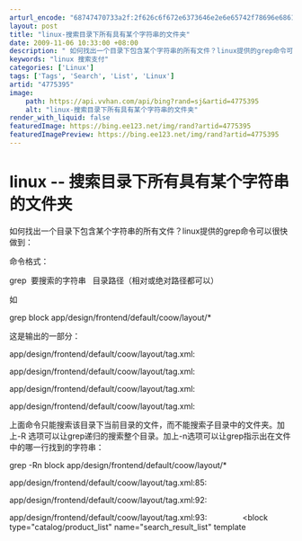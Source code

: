 ```yaml
---
arturl_encode: "68747470733a2f:2f626c6f672e6373646e2e6e65742f78696e68616f7a68656e:672f61727469636c652f64657461696c732f34373735333935"
layout: post
title: "linux-搜索目录下所有具有某个字符串的文件夹"
date: 2009-11-06 10:33:00 +08:00
description: " 如何找出一个目录下包含某个字符串的所有文件？linux提供的grep命令可以很快做到： 命令格式："
keywords: "linux 搜索支付"
categories: ['Linux']
tags: ['Tags', 'Search', 'List', 'Linux']
artid: "4775395"
image:
    path: https://api.vvhan.com/api/bing?rand=sj&artid=4775395
    alt: "linux-搜索目录下所有具有某个字符串的文件夹"
render_with_liquid: false
featuredImage: https://bing.ee123.net/img/rand?artid=4775395
featuredImagePreview: https://bing.ee123.net/img/rand?artid=4775395
---
```


# linux -- 搜索目录下所有具有某个字符串的文件夹

如何找出一个目录下包含某个字符串的所有文件？linux提供的grep命令可以很快做到：

命令格式：

grep  要搜索的字符串   目录路径（相对或绝对路径都可以）

如

grep block app/design/frontend/default/coow/layout/*

这是输出的一部分：

app/design/frontend/default/coow/layout/tag.xml:            </block>
  
app/design/frontend/default/coow/layout/tag.xml:            <block type="tag/customer_tags" name="customer_tags" template="tag/customer/tags.phtml"/>
  
app/design/frontend/default/coow/layout/tag.xml:            <block type="tag/customer_view" name="customer_view" template="tag/customer/view.phtml"/>
  
app/design/frontend/default/coow/layout/tag.xml:            <block type="tag/customer_edit" name="customer_edit" template="tag/customer/edit.phtml"/>

上面命令只能搜索该目录下当前目录的文件，而不能搜索子目录中的文件夹。加上-R 选项可以让grep递归的搜索整个目录。加上-n选项可以让grep指示出在文件中的哪一行找到的字符串：

grep -Rn block app/design/frontend/default/coow/layout/*

app/design/frontend/default/coow/layout/tag.xml:85:            <block type="tag/all" name="tags_all" template="tag/cloud.phtml"/>
  
app/design/frontend/default/coow/layout/tag.xml:92:            <block type="tag/product_result" name="tag_products" template="catalogsearch/result.phtml">
  
app/design/frontend/default/coow/layout/tag.xml:93:                <block type="catalog/product_list" name="search_result_list" template